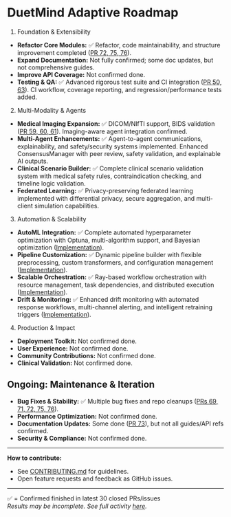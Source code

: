 # DuetMind Adaptive Roadmap

1. Foundation & Extensibility
- **Refactor Core Modules:** ✅ Refactor, code maintainability, and structure improvement completed ([PR 72, 75, 76](https://github.com/V1B3hR/duetmind_adaptive/pulls?q=is%3Apr+is%3Aclosed)).
- **Expand Documentation:** Not fully confirmed; some doc updates, but not comprehensive guides.
- **Improve API Coverage:** Not confirmed done.
- **Testing & QA:** ✅ Advanced rigorous test suite and CI integration ([PR 50, 63](https://github.com/V1B3hR/duetmind_adaptive/pulls?q=is%3Apr+is%3Aclosed)). CI workflow, coverage reporting, and regression/performance tests added.

2. Multi-Modality & Agents
- **Medical Imaging Expansion:** ✅ DICOM/NIfTI support, BIDS validation ([PR 59, 60, 61](https://github.com/V1B3hR/duetmind_adaptive/pulls?q=is%3Apr+is%3Aclosed)). Imaging-aware agent integration confirmed.
- **Multi-Agent Enhancements:** ✅ Agent-to-agent communications, explainability, and safety/security systems implemented. Enhanced ConsensusManager with peer review, safety validation, and explainable AI outputs.
- **Clinical Scenario Builder:** ✅ Complete clinical scenario validation system with medical safety rules, contraindication checking, and timeline logic validation.
- **Federated Learning:** ✅ Privacy-preserving federated learning implemented with differential privacy, secure aggregation, and multi-client simulation capabilities.

3. Automation & Scalability 
- **AutoML Integration:** ✅ Complete automated hyperparameter optimization with Optuna, multi-algorithm support, and Bayesian optimization ([Implementation](src/duetmind_adaptive/training/automl.py)).
- **Pipeline Customization:** ✅ Dynamic pipeline builder with flexible preprocessing, custom transformers, and configuration management ([Implementation](src/duetmind_adaptive/training/custom_pipeline.py)).
- **Scalable Orchestration:** ✅ Ray-based workflow orchestration with resource management, task dependencies, and distributed execution ([Implementation](src/duetmind_adaptive/training/orchestration.py)).
- **Drift & Monitoring:** ✅ Enhanced drift monitoring with automated response workflows, multi-channel alerting, and intelligent retraining triggers ([Implementation](src/duetmind_adaptive/training/enhanced_drift_monitoring.py)).

4. Production & Impact
- **Deployment Toolkit:** Not confirmed done.
- **User Experience:** Not confirmed done.
- **Community Contributions:** Not confirmed done.
- **Clinical Validation:** Not confirmed done.

## Ongoing: Maintenance & Iteration
- **Bug Fixes & Stability:** ✅ Multiple bug fixes and repo cleanups ([PRs 69, 71, 72, 75, 76](https://github.com/V1B3hR/duetmind_adaptive/pulls?q=is%3Apr+is%3Aclosed)).
- **Performance Optimization:** Not confirmed done.
- **Documentation Updates:** Some done ([PR 73](https://github.com/V1B3hR/duetmind_adaptive/pull/73)), but not all guides/API refs confirmed.
- **Security & Compliance:** Not confirmed done.

---

**How to contribute:**  
- See [CONTRIBUTING.md](CONTRIBUTING.md) for guidelines.
- Open feature requests and feedback as GitHub issues.

---

✅ = Confirmed finished in latest 30 closed PRs/issues  
*Results may be incomplete. See full activity [here](https://github.com/V1B3hR/duetmind_adaptive/pulls?q=is%3Apr+is%3Aclosed).*
